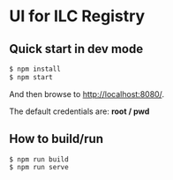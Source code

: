 # UI for ILC Registry

## Quick start in dev mode

```bash
$ npm install
$ npm start
```

And then browse to [http://localhost:8080/](http://localhost:8080/).

The default credentials are: **root / pwd**

## How to build/run

```bash
$ npm run build
$ npm run serve
```